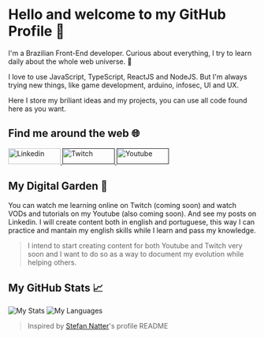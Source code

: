 # Hello and welcome to my GitHub Profile 🤘

I'm a Brazilian Front-End developer. Curious about everything, I try to learn daily about the whole web universe. 🚀

I love to use JavaScript, TypeScript, ReactJS and NodeJS. But I'm always trying new things, like game development, arduino, infosec, UI and UX.

Here I store my briliant ideas and my projects, you can use all code found here as you want.

## Find me around the web 🌐
<a href="https://www.linkedin.com/in/samueldenani/" target="_blank" title="My Linkedin Profile">
    <img src="https://img.shields.io/badge/linkedin%20-%230077B5.svg?&style=for-the-badge&logo=linkedin&logoColor=white" alt="Linkedin" width="106" height="32" />
</a>

<a href="" target="_blank" title="My Twitch Channel">
    <img src="https://img.shields.io/badge/twitch%20-%239146FF.svg?&style=for-the-badge&logo=twitch&logoColor=white" alt="Twitch" width="106" height="32" />
</a>

<a href="" target="_blank" title="My Youtube Channel">
    <img src="https://img.shields.io/badge/youtube%20-%23ff0000.svg?&style=for-the-badge&logo=youtube&logoColor=white" alt="Youtube" width="106" height="32" />
</a>

## My Digital Garden 🌳
You can watch me learning online on Twitch (coming soon) and watch VODs and tutorials on my Youtube (also coming soon). And see my posts on Linkedin. I will create content both in english and portuguese, this way I can practice and mantain my english skills while I learn and pass my knowledge.

> I intend to start creating content for both Youtube and Twitch very soon and I want to do so as a way to document my evolution while helping others.

## My GitHub Stats 📈
![My Stats](https://github-readme-stats.vercel.app/api?username=samueldenani&theme=radical&show_icons=true&include_all_commits=true&custom_title=My%20GitHub%20Stats&hide_rank=true)
![My Languages](https://github-readme-stats.vercel.app/api/top-langs?username=samueldenani&theme=radical&custom_title=The%20Languages%20I%20Like%20to%20Use&langs_count=8&layout=compact)

> Inspired by [Stefan Natter](https://github.com/natterstefan)'s profile README

